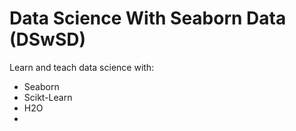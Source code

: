 # Data Science With Seaborn Data (DSwSD)

Learn and teach data science with:
- Seaborn
- Scikt-Learn
- H2O
- 
